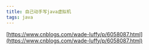 ```yaml
---
title: 自己动手写java虚拟机
tags: java
---
```






[https://www.cnblogs.com/wade-luffy/p/6058087.html](https://www.cnblogs.com/wade-luffy/p/6058087.html)